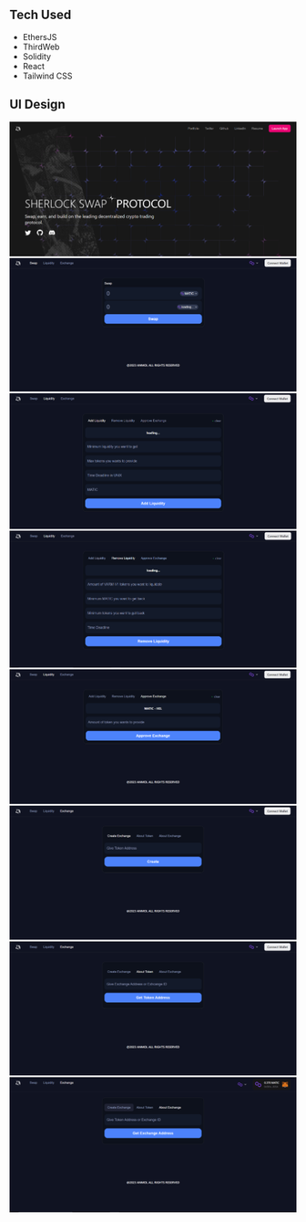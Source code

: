 ## Tech Used
- EthersJS
- ThirdWeb
- Solidity
- React
- Tailwind CSS

## UI Design
![first page](image.png)
![app-1](image-1.png)
![app-2](image-2.png)
![app-3](image-3.png)
![app-4](image-4.png)
![app-5](image-5.png)
![app-6](image-6.png)
![app-7](image-8.png)